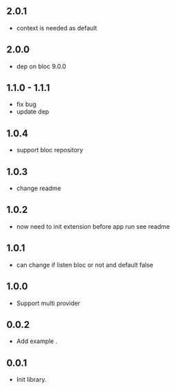 ## 2.0.1

- context is needed as default

## 2.0.0

- dep on bloc 9.0.0

## 1.1.0 - 1.1.1

- fix bug
- update dep

## 1.0.4

- support bloc repository

## 1.0.3

- change readme

## 1.0.2

- now need to init extension before app run see readme

## 1.0.1

- can change if listen bloc or not and default false

## 1.0.0

- Support multi provider

## 0.0.2

- Add example .

## 0.0.1

- Init library.
